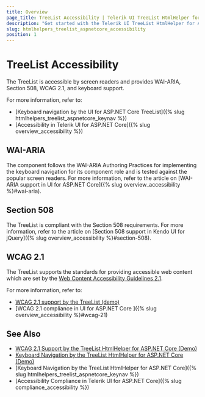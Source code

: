 ```yaml
---
title: Overview
page_title: TreeList Accessibility | Telerik UI TreeList HtmlHelper for ASP.NET Core
description: "Get started with the Telerik UI TreeList HtmlHelper for ASP.NET Core and learn about its accessibility support for WAI-ARIA, Section 508, and WCAG 2.1."
slug: htmlhelpers_treelist_aspnetcore_accessibility
position: 1
---
```


# TreeList Accessibility

The TreeList is accessible by screen readers and provides WAI-ARIA, Section 508, WCAG 2.1, and keyboard support.

For more information, refer to:
* [Keyboard navigation by the UI for ASP.NET Core TreeList]({% slug htmlhelpers_treelist_aspnetcore_keynav %})
* [Accessibility in Telerik UI for ASP.NET Core]({% slug overview_accessibility %})

## WAI-ARIA

The component follows the WAI-ARIA Authoring Practices for implementing the keyboard navigation for its component role and is tested against the popular screen readers. For more information, refer to the article on [WAI-ARIA support in UI for ASP.NET Core]({% slug overview_accessibility %}#wai-aria).

## Section 508

The TreeList is compliant with the Section 508 requirements. For more information, refer to the article on [Section 508 support in Kendo UI for jQuery]({% slug overview_accessibility %}#section-508).

## WCAG 2.1

The TreeList supports the standards for providing accessible web content which are set by the [Web Content Accessibility Guidelines 2.1](https://www.w3.org/TR/WCAG/).

For more information, refer to:
* [WCAG 2.1 support by the TreeList (demo)](https://demos.telerik.com/aspnet-core/treelist/index)
* [WCAG 2.1 compliance in UI for ASP.NET Core ]({% slug overview_accessibility %}#wcag-21)

## See Also

* [WCAG 2.1 Support by the TreeList HtmlHelper for ASP.NET Core (Demo)](https://demos.telerik.com/aspnet-core/treelist/index)
* [Keyboard Navigation by the TreeList HtmlHelper for ASP.NET Core (Demo)](https://demos.telerik.com/aspnet-core/treelist/keyboard-navigation)
* [Keyboard Navigation by the TreeList HtmlHelper for ASP.NET Core]({% slug htmlhelpers_treelist_aspnetcore_keynav %})
* [Accessibility Compliance in Telerik UI for ASP.NET Core]({% slug compliance_accessibility %})
